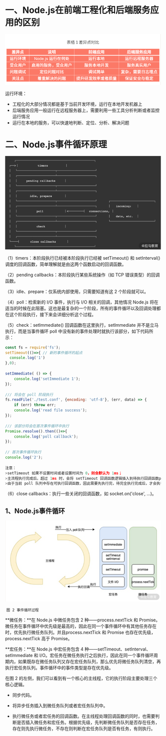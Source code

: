 # 一、Node.js在前端工程化和后端服务应用的区别

![image-20230514143623569](Node%E5%BA%94%E7%94%A8%E5%AE%9E%E8%B7%B5%E5%BC%80%E5%8F%91.assets/image-20230514143623569.png)

运行环境：

- 工程化的大部分情况都是基于当前开发环境，运行在本地开发机器上
- 后端服务应用一般运行在远程服务器上，需要利用一些工具分析判断或者监控运行情况
- 运行在本地的服务，可以快速地判断、定位、分析、解决问题

# 二、Node.js事件循环原理

![image-20230514150220948](Node%E5%BA%94%E7%94%A8%E5%AE%9E%E8%B7%B5%E5%BC%80%E5%8F%91.assets/image-20230514150220948.png)

（1）timers：本阶段执行已经被本阶段执行已经被 setTimeout() 和 setInterval() 调度的回调函数，简单理解就是由这两个函数启动的回调函数。

（2）pending callbacks：本阶段执行某些系统操作（如 TCP 错误类型）的回调函数。

（3）idle、prepare：仅系统内部使用，只需要知道有这 2 个阶段就可以。

（4）poll：检索新的 I/O 事件，执行与 I/O 相关的回调，其他情况 Node.js 将在适当的时候在此阻塞。这也是最复杂的一个阶段，所有的事件循环以及回调处理都在这个阶段执行，接下来会详细分析这个过程。

（5）check：setImmediate() 回调函数在这里执行，setImmediate 并不是立马执行，而是当事件循环 poll 中没有新的事件处理时就执行该部分，如下代码所示：

```js
const fs = require('fs');
setTimeout(()=>{ // 新的事件循环的起点
  console.log('1')
},0);

setImmediate( () => {
    console.log('setImmediate 1');
});

/// 将会在 poll 阶段执行
fs.readFile('./test.conf', {encoding: 'utf-8'}, (err, data) => {
    if (err) throw err;
    console.log('read file success');
});

/// 该部分将会在首次事件循环中执行
Promise.resolve().then(()=>{
    console.log('poll callback');
});

// 首次事件循环执行
console.log('2');

注意：
>setTimeout 如果不设置时间或者设置时间为 0，则会默认为 1ms；
>主流程执行完成后，超过 1ms 时，会将 setTimeout 回调函数逻辑插入到待执行回调函数poll 队列中；
>由于当前 poll 队列中存在可执行回调函数，因此需要先执行完，待完全执行完成后，才会执行check：setImmediate。
```

（6）close callbacks：执行一些关闭的回调函数，如 socket.on('close', ...)。

## 1、Node.js事件循环

![image-20230514151256126](Node%E5%BA%94%E7%94%A8%E5%AE%9E%E8%B7%B5%E5%BC%80%E5%8F%91.assets/image-20230514151256126.png)

​                                                    `图 2 事件循环过程`

**微任务：**在 Node.js 中微任务包含 2 种——process.nextTick 和 Promise。微任务在事件循环中优先级是最高的，因此在同一个事件循环中有其他任务存在时，优先执行微任务队列。并且process.nextTick 和 Promise 也存在优先级，process.nextTick 高于 Promise。

**宏任务：**在 Node.js 中宏任务包含 4 种——setTimeout、setInterval、setImmediate 和 I/O。宏任务在微任务执行之后执行，因此在同一个事件循环周期内，如果既存在微任务队列又存在宏任务队列，那么优先将微任务队列清空，再执行宏任务队列。事件循环中的事件类型是存在优先级。

在图 2 的左侧，我们可以看到有一个核心的主线程，它的执行阶段主要处理三个核心逻辑。

- 
  同步代码。

- 
  将异步任务插入到微任务队列或者宏任务队列中。

- 
  执行微任务或者宏任务的回调函数。在主线程处理回调函数的同时，也需要判断是否插入微任务和宏任务。根据优先级，先判断微任务队列是否存在任务，存在则先执行微任务，不存在则判断在宏任务队列是否有任务，有则执行。



































































































































































































